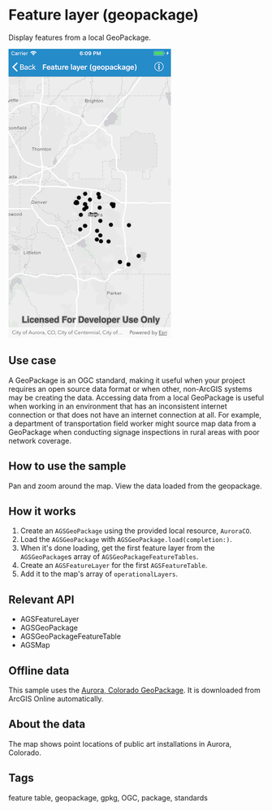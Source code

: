 # Feature layer (geopackage)

Display features from a local GeoPackage.

![Feature layer (geopackage)](feature-layer-geopackage.png)

## Use case

A GeoPackage is an OGC standard, making it useful when your project requires an open source data format or when other, non-ArcGIS systems may be creating the data. Accessing data from a local GeoPackage is useful when working in an environment that has an inconsistent internet connection or that does not have an internet connection at all. For example, a department of transportation field worker might source map data from a GeoPackage when conducting signage inspections in rural areas with poor network coverage.

## How to use the sample

Pan and zoom around the map. View the data loaded from the geopackage.

## How it works

1. Create an `AGSGeoPackage` using the provided local resource, `AuroraCO`.
2. Load the `AGSGeoPackage` with `AGSGeoPackage.load(completion:)`.
3. When it's done loading, get the first feature layer from the `AGSGeoPackage`s array of `AGSGeoPackageFeatureTables`.
4. Create an `AGSFeatureLayer` for the first `AGSFeatureTable`.
5. Add it to the map's array of `operationalLayers`.

## Relevant API

* AGSFeatureLayer
* AGSGeoPackage
* AGSGeoPackageFeatureTable
* AGSMap

## Offline data

This sample uses the [Aurora, Colorado GeoPackage](https://www.arcgis.com/home/item.html?id=68ec42517cdd439e81b036210483e8e7). It is downloaded from ArcGIS Online automatically.

## About the data

The map shows point locations of public art installations in Aurora, Colorado.

## Tags

feature table, geopackage, gpkg, OGC, package, standards
